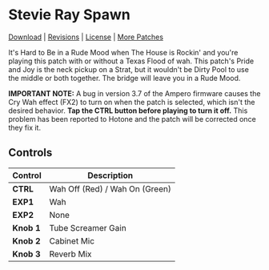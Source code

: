 # Stevie Ray Spawn

[Download](https://github.com/markfeit/ampero/raw/master/patches/Stevie-Ray-Spawn.prst) | [Revisions](https://github.com/markfeit/ampero/commits/master/patches/Stevie-Ray-Spawn.prst) | [License](README.md#License) | [More Patches](https://github.com/markfeit/ampero/tree/master/patches)

It's Hard to Be in a Rude Mood when The House is Rockin' and you're
playing this patch with or without a Texas Flood of wah.  This patch's
Pride and Joy is the neck pickup on a Strat, but it wouldn't be Dirty
Pool to use the middle or both together.  The bridge will leave you in
a Rude Mood.


**IMPORTANT NOTE:** A bug in version 3.7 of the Ampero firmware causes
the Cry Wah effect (FX2) to turn on when the patch is selected, which
isn't the desired behavior.  **Tap the CTRL button before playing to
turn it off.**  This problem has been reported to Hotone and the patch
will be corrected once they fix it.


## Controls

| Control | Description |
| ------- | ----------- |
| **CTRL** | Wah Off (Red) / Wah On (Green) |
| **EXP1** | Wah |
| **EXP2** | None |
| **Knob 1** | Tube Screamer Gain |
| **Knob 2** | Cabinet Mic |
| **Knob 3** | Reverb Mix |
